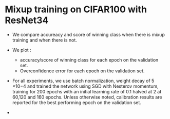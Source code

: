 # Mixup training on CIFAR100 with ResNet34

- We compare accureacy and score of winning class when there is mixup training and when there is not.

- We plot :
    - accuracy/score of winning class for each epoch on the validation set.
    - Overconfidence error for each epoch on the validation set.

- For all experiments, we use batch normalization, weight decay of 5 ×10−4 and trained the network using SGD with Nesterov momentum, training for 200 epochs with an initial learning rate of 0.1 halved at 2 at 60,120 and 160 epochs. Unless otherwise noted, calibration results are reported for the best performing epoch on the validation set.

- 